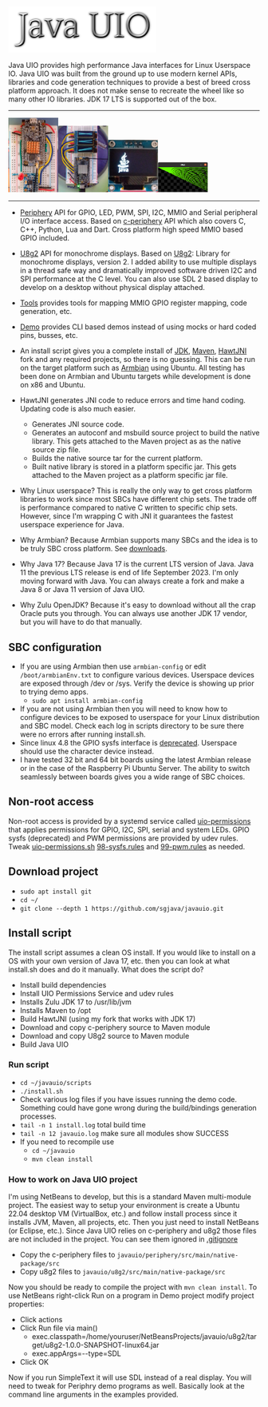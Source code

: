 ![Title](images/title.png)

Java UIO provides high performance Java interfaces for Linux Userspace IO. Java
UIO was built from the ground up to use modern kernel APIs, libraries and code
generation techniques to provide a best of breed cross platform approach. It
does not make sense to recreate the wheel like so many other IO libraries. JDK
17 LTS is supported out of the box.
***
<img src="periphery/images/periphery.png" width="100"/><img src="u8g2/images/u8g2.jpg" width="100"/><img src="u8g2/images/java.png" width="100"/><img src="u8g2/images/sdl.png" width="100"/>
***
* [Periphery](https://github.com/sgjava/javauio/tree/main/periphery) API for
GPIO, LED, PWM, SPI, I2C, MMIO and Serial peripheral I/O interface access. Based
on [c-periphery](https://github.com/vsergeev/c-periphery) API which also covers
C, C++, Python, Lua and Dart. Cross platform high speed MMIO based GPIO included.
* [U8g2](https://github.com/sgjava/javauio/tree/main/u8g2) API for monochrome
displays. Based on [U8g2](https://github.com/olikraus/u8g2): Library for
monochrome displays, version 2. I added ability to use multiple displays in a
thread safe way and dramatically improved software driven I2C and SPI performance
at the C level. You can also use SDL 2 based display to develop on a desktop without
physical display attached.
* [Tools](https://github.com/sgjava/javauio/tree/main/tools) provides tools
for mapping MMIO GPIO register mapping, code generation, etc.
* [Demo](https://github.com/sgjava/javauio/tree/main/demo) provides CLI based
demos instead of using mocks or hard coded pins, busses, etc.

* An install script gives you a complete install of [JDK](https://www.azul.com/products/core),
[Maven](https://maven.apache.org), [HawtJNI](https://github.com/fusesource/hawtjni)
fork and any required projects, so there is no guessing. This can be run on the target platform
such as [Armbian](https://www.armbian.com) using Ubuntu. All testing has been done on
Armbian and Ubuntu targets while development is done on x86 and Ubuntu.
* HawtJNI generates JNI code to reduce errors and time hand coding. Updating code
is also much easier.
    * Generates JNI source code.
    * Generates an autoconf and msbuild source project to build the native library.
This gets attached to the Maven project as as the native source zip file.
    * Builds the native source tar for the current platform.
    * Built native library is stored in a platform specific jar. This gets attached
to the Maven project as a platform specific jar file.
* Why Linux userspace? This is really the only way to get cross platform
libraries to work since most SBCs have different chip sets. The trade off is
performance compared to native C written to specific chip sets. However, since
I'm wrapping C with JNI it guarantees the fastest userspace experience for Java.
* Why Armbian? Because Armbian supports many SBCs and the idea is to be truly
SBC cross platform. See [downloads](https://www.armbian.com/download).
* Why Java 17? Because Java 17 is the current LTS version of Java. Java 11 the
previous LTS release is end of life September 2023. I'm only moving forward
with Java. You can always create a fork and make a Java 8 or Java 11 version of
Java UIO.
* Why Zulu OpenJDK? Because it's easy to download without all the crap Oracle
puts you through. You can always use another JDK 17 vendor, but you will have to
do that manually.

## SBC configuration
* If you are using Armbian then use `armbian-config` or edit `/boot/armbianEnv.txt`
to configure various devices. Userspace devices are exposed through /dev or
/sys. Verify the device is showing up prior to trying demo apps.
    * `sudo apt install armbian-config`
* If you are not using Armbian then you will need to know how to configure
devices to be exposed to userspace for your Linux distribution and SBC model.
Check each log in scripts directory to be sure there were no errors after running
install.sh.
* Since linux 4.8 the GPIO sysfs interface is [deprecated](https://www.kernel.org/doc/html/latest/admin-guide/gpio/sysfs.html).
Userspace should use the character device instead.
* I have tested 32 bit and 64 bit boards using the latest Armbian release or in
the case of the Raspberry Pi Ubuntu Server. The ability to switch seamlessly
between boards gives you a wide range of SBC choices.

## Non-root access
Non-root access is provided by a systemd service called [uio-permissions](https://github.com/sgjava/javauio/blob/6ea3ef5155f3158d92eb16b5f428372ec8adda3d/scripts/install.sh#L44) that
applies permissions for GPIO, I2C, SPI, serial and system LEDs. GPIO
sysfs (deprecated) and PWM permissions are provided by udev rules. Tweak [uio-permissions.sh](https://github.com/sgjava/javauio/blob/main/scripts/uio-permissions.sh)
[98-sysfs.rules](https://github.com/sgjava/javauio/blob/main/scripts/98-sysfs.rules) and
[99-pwm.rules](https://github.com/sgjava/javauio/blob/main/scripts/99-pwm.rules)
as needed.

## Download project
* `sudo apt install git`
* `cd ~/`
* `git clone --depth 1 https://github.com/sgjava/javauio.git`

## Install script
The install script assumes a clean OS install. If you would like to install on
a OS with your own version of Java 17, etc. then you can look at what install.sh
does and do it manually. What does the script do?
* Install build dependencies
* Install UIO Permissions Service and udev rules
* Installs Zulu JDK 17 to /usr/lib/jvm
* Installs Maven to /opt
* Build HawtJNI (using my fork that works with JDK 17)
* Download and copy c-periphery source to Maven module
* Download and copy U8g2 source to Maven module
* Build Java UIO

### Run script
* `cd ~/javauio/scripts`
* `./install.sh`
* Check various log files if you have issues running the demo code. Something
could have gone wrong during the build/bindings generation processes.
* `tail -n 1 install.log` total build time
* `tail -n 12 javauio.log` make sure all modules show SUCCESS
* If you need to recompile use
    * `cd ~/javauio`
    * `mvn clean install`

### How to work on Java UIO project
I'm using NetBeans to develop, but this is a standard Maven multi-module project.
The easiest way to setup your environment is create a Ubuntu 22.04 desktop VM
(VirtualBox, etc.) and follow install process since it installs JVM, Maven, all
projects, etc. Then you just need to install NetBeans (or Eclipse, etc.).
Since Java UIO relies on c-periphery and u8g2 those files are not included in the
project. You can see them ignored in [.gitignore](https://github.com/sgjava/javauio/blob/3779bd600664379d12bc413366ee9f9a883413c2/.gitignore#L12)
* Copy the c-periphery files to `javauio/periphery/src/main/native-package/src`
* Copy u8g2 files to `javauio/u8g2/src/main/native-package/src`

Now you should be ready to compile the project with `mvn clean install`. To use
NetBeans right-click Run on a program in Demo project modify project properties:
* Click actions
* Click Run file via main()
    * exec.classpath=/home/youruser/NetBeansProjects/javauio/u8g2/target/u8g2-1.0.0-SNAPSHOT-linux64.jar
    * exec.appArgs=--type=SDL
 * Click OK

Now if you run SimpleText it will use SDL instead of a real display. You will
need to tweak for Periphry demo programs as well. Basically look at the command
line arguments in the examples provided.
